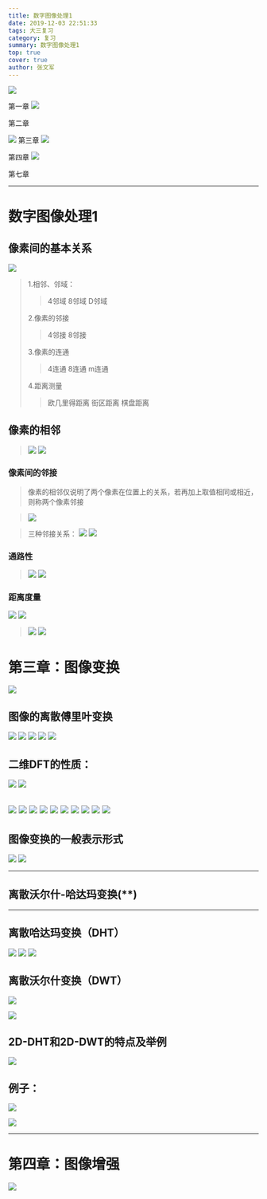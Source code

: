 ```yaml
---
title: 数字图像处理1
date: 2019-12-03 22:51:33
tags: 大三复习
category: 复习
summary: 数字图像处理1
top: true
cover: true
author: 张文军
---
```


![](/images/favicon.png)

第一章
![](http://myblog-1258908231.cos.ap-shanghai.myqcloud.com/%E6%95%B0%E5%AD%97%E5%9B%BE%E5%83%8F%E5%A4%84%E7%90%861/20191207015328591.png)

第二章

![](http://myblog-1258908231.cos.ap-shanghai.myqcloud.com/%E6%95%B0%E5%AD%97%E5%9B%BE%E5%83%8F%E5%A4%84%E7%90%861/20191207015421840.png)
第三章
![](http://myblog-1258908231.cos.ap-shanghai.myqcloud.com/%E6%95%B0%E5%AD%97%E5%9B%BE%E5%83%8F%E5%A4%84%E7%90%861/20191207015520327.png)

第四章
![](http://myblog-1258908231.cos.ap-shanghai.myqcloud.com/%E6%95%B0%E5%AD%97%E5%9B%BE%E5%83%8F%E5%A4%84%E7%90%861/20191207015604083.png)

第七章


------
# 数字图像处理1

## 像素间的基本关系
![](http://myblog-1258908231.cos.ap-shanghai.myqcloud.com/%E6%95%B0%E5%AD%97%E5%9B%BE%E5%83%8F%E5%A4%84%E7%90%861/20191203105837950.png)
  > 1.相邻、邻域：
  > >4邻域 8邻域 D邻域
  > 
  > 2.像素的邻接
  > >4邻接 8邻接
  > 
  > 3.像素的连通
  > > 4连通 8连通 m连通
  > 
  > 4.距离测量
  > > 欧几里得距离 街区距离 棋盘距离

## 像素的相邻

  >![](http://myblog-1258908231.cos.ap-shanghai.myqcloud.com/%E6%95%B0%E5%AD%97%E5%9B%BE%E5%83%8F%E5%A4%84%E7%90%861/20191203110943659.png)
  >![](http://myblog-1258908231.cos.ap-shanghai.myqcloud.com/%E6%95%B0%E5%AD%97%E5%9B%BE%E5%83%8F%E5%A4%84%E7%90%861/20191203111313137.png)
  

### 像素间的邻接

  >像素的相邻仅说明了两个像素在位置上的关系，若再加上取值相同或相近，则称两个像素邻接
  
  
  >![](http://myblog-1258908231.cos.ap-shanghai.myqcloud.com/%E6%95%B0%E5%AD%97%E5%9B%BE%E5%83%8F%E5%A4%84%E7%90%861/20191203111829190.png)

  >三种邻接关系：
  >![](http://myblog-1258908231.cos.ap-shanghai.myqcloud.com/%E6%95%B0%E5%AD%97%E5%9B%BE%E5%83%8F%E5%A4%84%E7%90%861/20191203112348775.png)
  >![](http://myblog-1258908231.cos.ap-shanghai.myqcloud.com/%E6%95%B0%E5%AD%97%E5%9B%BE%E5%83%8F%E5%A4%84%E7%90%861/20191203113524944.png)

### 通路性

 >![](http://myblog-1258908231.cos.ap-shanghai.myqcloud.com/%E6%95%B0%E5%AD%97%E5%9B%BE%E5%83%8F%E5%A4%84%E7%90%861/20191203114021616.png)
>![](http://myblog-1258908231.cos.ap-shanghai.myqcloud.com/%E6%95%B0%E5%AD%97%E5%9B%BE%E5%83%8F%E5%A4%84%E7%90%861/20191203114227633.png)

### 距离度量
![](http://myblog-1258908231.cos.ap-shanghai.myqcloud.com/%E6%95%B0%E5%AD%97%E5%9B%BE%E5%83%8F%E5%A4%84%E7%90%861/20191203114945154.png)
![](http://myblog-1258908231.cos.ap-shanghai.myqcloud.com/%E6%95%B0%E5%AD%97%E5%9B%BE%E5%83%8F%E5%A4%84%E7%90%861/20191203114505270.png)


>  ![](http://myblog-1258908231.cos.ap-shanghai.myqcloud.com/%E6%95%B0%E5%AD%97%E5%9B%BE%E5%83%8F%E5%A4%84%E7%90%861/20191203114614865.png)
>  ![](http://myblog-1258908231.cos.ap-shanghai.myqcloud.com/%E6%95%B0%E5%AD%97%E5%9B%BE%E5%83%8F%E5%A4%84%E7%90%861/20191203114812857.png)


# 第三章：图像变换

![](http://myblog-1258908231.cos.ap-shanghai.myqcloud.com/%E6%95%B0%E5%AD%97%E5%9B%BE%E5%83%8F%E5%A4%84%E7%90%861/20191204023402280.png)

## 图像的离散傅里叶变换

![](http://myblog-1258908231.cos.ap-shanghai.myqcloud.com/%E6%95%B0%E5%AD%97%E5%9B%BE%E5%83%8F%E5%A4%84%E7%90%861/20191204090409619.png)
![](http://myblog-1258908231.cos.ap-shanghai.myqcloud.com/%E6%95%B0%E5%AD%97%E5%9B%BE%E5%83%8F%E5%A4%84%E7%90%861/20191204091704397.png)
![](http://myblog-1258908231.cos.ap-shanghai.myqcloud.com/%E6%95%B0%E5%AD%97%E5%9B%BE%E5%83%8F%E5%A4%84%E7%90%861/20191204092203984.png)
![](http://myblog-1258908231.cos.ap-shanghai.myqcloud.com/%E6%95%B0%E5%AD%97%E5%9B%BE%E5%83%8F%E5%A4%84%E7%90%861/20191204092552636.png)
![](http://myblog-1258908231.cos.ap-shanghai.myqcloud.com/%E6%95%B0%E5%AD%97%E5%9B%BE%E5%83%8F%E5%A4%84%E7%90%861/20191204092814337.png)

## 二维DFT的性质：
![](http://myblog-1258908231.cos.ap-shanghai.myqcloud.com/%E6%95%B0%E5%AD%97%E5%9B%BE%E5%83%8F%E5%A4%84%E7%90%861/20191204095646410.png)
![](http://myblog-1258908231.cos.ap-shanghai.myqcloud.com/%E6%95%B0%E5%AD%97%E5%9B%BE%E5%83%8F%E5%A4%84%E7%90%861/20191205015306487.png)

![](http://myblog-1258908231.cos.ap-shanghai.myqcloud.com/%E6%95%B0%E5%AD%97%E5%9B%BE%E5%83%8F%E5%A4%84%E7%90%861/20191205015356602.png)
![](http://myblog-1258908231.cos.ap-shanghai.myqcloud.com/%E6%95%B0%E5%AD%97%E5%9B%BE%E5%83%8F%E5%A4%84%E7%90%861/20191205015625737.png)
![](http://myblog-1258908231.cos.ap-shanghai.myqcloud.com/%E6%95%B0%E5%AD%97%E5%9B%BE%E5%83%8F%E5%A4%84%E7%90%861/20191205015747989.png)
![](http://myblog-1258908231.cos.ap-shanghai.myqcloud.com/%E6%95%B0%E5%AD%97%E5%9B%BE%E5%83%8F%E5%A4%84%E7%90%861/20191205015902943.png)
![](http://myblog-1258908231.cos.ap-shanghai.myqcloud.com/%E6%95%B0%E5%AD%97%E5%9B%BE%E5%83%8F%E5%A4%84%E7%90%861/20191205020103736.png)
![](http://myblog-1258908231.cos.ap-shanghai.myqcloud.com/%E6%95%B0%E5%AD%97%E5%9B%BE%E5%83%8F%E5%A4%84%E7%90%861/20191205020143317.png)
![](http://myblog-1258908231.cos.ap-shanghai.myqcloud.com/%E6%95%B0%E5%AD%97%E5%9B%BE%E5%83%8F%E5%A4%84%E7%90%861/20191205020243656.png)
![](http://myblog-1258908231.cos.ap-shanghai.myqcloud.com/%E6%95%B0%E5%AD%97%E5%9B%BE%E5%83%8F%E5%A4%84%E7%90%861/20191205020421934.png)
![](http://myblog-1258908231.cos.ap-shanghai.myqcloud.com/%E6%95%B0%E5%AD%97%E5%9B%BE%E5%83%8F%E5%A4%84%E7%90%861/20191205020504189.png)
![](http://myblog-1258908231.cos.ap-shanghai.myqcloud.com/%E6%95%B0%E5%AD%97%E5%9B%BE%E5%83%8F%E5%A4%84%E7%90%861/20191205020734962.png)
---

## 图像变换的一般表示形式

![](http://myblog-1258908231.cos.ap-shanghai.myqcloud.com/%E6%95%B0%E5%AD%97%E5%9B%BE%E5%83%8F%E5%A4%84%E7%90%861/20191205020923722.png)
![](http://myblog-1258908231.cos.ap-shanghai.myqcloud.com/%E6%95%B0%E5%AD%97%E5%9B%BE%E5%83%8F%E5%A4%84%E7%90%861/20191205021047924.png)

---
## 离散沃尔什-哈达玛变换(\*\*)
---
## 离散哈达玛变换（DHT）
![](http://myblog-1258908231.cos.ap-shanghai.myqcloud.com/%E6%95%B0%E5%AD%97%E5%9B%BE%E5%83%8F%E5%A4%84%E7%90%861/20191205110650869.png)
![](http://myblog-1258908231.cos.ap-shanghai.myqcloud.com/%E6%95%B0%E5%AD%97%E5%9B%BE%E5%83%8F%E5%A4%84%E7%90%861/20191205110728366.png)
![](http://myblog-1258908231.cos.ap-shanghai.myqcloud.com/%E6%95%B0%E5%AD%97%E5%9B%BE%E5%83%8F%E5%A4%84%E7%90%861/20191205110813467.png)


## 离散沃尔什变换（DWT）
![](http://myblog-1258908231.cos.ap-shanghai.myqcloud.com/%E6%95%B0%E5%AD%97%E5%9B%BE%E5%83%8F%E5%A4%84%E7%90%861/20191205110904600.png)

![](http://myblog-1258908231.cos.ap-shanghai.myqcloud.com/%E6%95%B0%E5%AD%97%E5%9B%BE%E5%83%8F%E5%A4%84%E7%90%861/20191205110943572.png)

## 2D-DHT和2D-DWT的特点及举例
![](http://myblog-1258908231.cos.ap-shanghai.myqcloud.com/%E6%95%B0%E5%AD%97%E5%9B%BE%E5%83%8F%E5%A4%84%E7%90%861/20191205111044927.png)

## 例子：

![](http://myblog-1258908231.cos.ap-shanghai.myqcloud.com/%E6%95%B0%E5%AD%97%E5%9B%BE%E5%83%8F%E5%A4%84%E7%90%861/20191205075124105.png)

![](http://myblog-1258908231.cos.ap-shanghai.myqcloud.com/%E6%95%B0%E5%AD%97%E5%9B%BE%E5%83%8F%E5%A4%84%E7%90%861/20191205075249009.png)


---
# 第四章：图像增强
![](http://myblog-1258908231.cos.ap-shanghai.myqcloud.com/%E6%95%B0%E5%AD%97%E5%9B%BE%E5%83%8F%E5%A4%84%E7%90%861/20191205075849285.png)

## 





